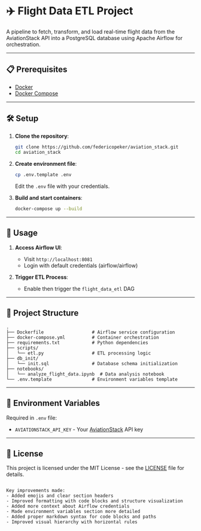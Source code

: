 # ✈️ Flight Data ETL Project

A pipeline to fetch, transform, and load real-time flight data from the AviationStack API into a PostgreSQL database using Apache Airflow for orchestration.

---

## 📋 Prerequisites

- [Docker](https://docs.docker.com/get-docker/)
- [Docker Compose](https://docs.docker.com/compose/install/)

---

## 🛠️ Setup

1. **Clone the repository**:
   ```bash
   git clone https://github.com/federicopeker/aviation_stack.git
   cd aviation_stack
   ```

2. **Create environment file**:
   ```bash
   cp .env.template .env
   ```
   Edit the `.env` file with your credentials.

3. **Build and start containers**:
   ```bash
   docker-compose up --build
   ```

---

## 🚀 Usage

1. **Access Airflow UI**:
   - Visit `http://localhost:8081`
   - Login with default credentials (airflow/airflow)

2. **Trigger ETL Process**:
   - Enable then trigger the `flight_data_etl` DAG

---

## 📁 Project Structure

```
.
├── Dockerfile                  # Airflow service configuration
├── docker-compose.yml          # Container orchestration
├── requirements.txt            # Python dependencies
├── scripts/
│   └── etl.py                  # ETL processing logic
├── db_init/
│   └── init.sql                # Database schema initialization
├── notebooks/
│   └── analyze_flight_data.ipynb  # Data analysis notebook
└── .env.template               # Environment variables template
```

---

## 🔑 Environment Variables

Required in `.env` file:

- `AVIATIONSTACK_API_KEY` - Your [AviationStack](https://aviationstack.com/) API key
---

## 📜 License

This project is licensed under the MIT License - see the [LICENSE](LICENSE) file for details.
```

Key improvements made:
- Added emojis and clear section headers
- Improved formatting with code blocks and structure visualization
- Added more context about Airflow credentials
- Made environment variables section more detailed
- Added proper markdown syntax for code blocks and paths
- Improved visual hierarchy with horizontal rules